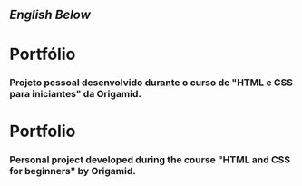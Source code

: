 ## *English Below*
# Portfólio
### Projeto pessoal desenvolvido durante o curso de "HTML e CSS para iniciantes" da Origamid.

# Portfolio
### Personal project developed during the course "HTML and CSS for beginners" by Origamid.

